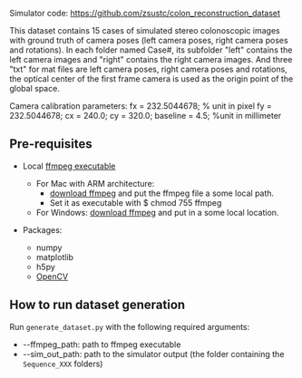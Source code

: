  Simulator code:  https://github.com/zsustc/colon_reconstruction_dataset

This dataset contains 15 cases of simulated stereo colonoscopic images with ground truth of camera poses
 (left camera poses, right camera poses and rotations).
In each folder named Case#, its subfolder "left" contains the left camera images and "right" contains
the right camera images.
And three "txt" for mat files are left camera poses, right camera poses and rotations, the optical center
of the first frame camera is used as the origin point of the global space.

Camera calibration parameters: fx = 232.5044678; % unit in pixel fy = 232.5044678; cx = 240.0;
 cy = 320.0; baseline = 4.5; %unit in millimeter


## Pre-requisites
* Local [ffmpeg executable](https://ffmpeg.org/download.html)
  * For Mac with ARM architecture:
    * [download ffmpeg](https://www.osxexperts.net/) and put the ffmpeg file a some local path. 
    * Set it as executable with $ chmod 755 ffmpeg
  * For Windows:
   [download ffmpeg](https://ffmpeg.org/download.html)
   and put in a some local location.

* Packages:
  * numpy 
  * matplotlib
  * h5py
  * [OpenCV](https://opencv.org/)

 
## How to run dataset generation
Run `generate_dataset.py` with the following required arguments:
* --ffmpeg_path: path to ffmpeg executable
* --sim_out_path: path to the simulator output (the folder containing the `Sequence_XXX` folders)

